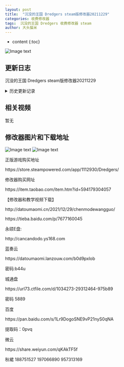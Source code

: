 ```yaml
---
layout: post
title:  "沉没的王国 Dredgers steam版修改器20211229"
categories: 收费修改器
tags:  沉没的王国 Dredgers 收费修改器 steam
author: 大头猫米
---
```


* content
{:toc}

![Image text](https://datoumaomi.github.io/pic/ccc/chenmodewangguo/沉没的王国.jpg)

##  更新日志
沉没的王国 Dredgers steam版修改器20211229





<details>
<summary>历史更新记录</summary>

</details>

## 相关视频
暂无

## 修改器图片和下载地址

![Image text](https://datoumaomi.github.io/pic/ccc/chenmodewangguo/沉没的王国.jpg)
![Image text](https://datoumaomi.github.io/pic/ccc/chenmodewangguo/沉没的王国.png)



<p>正版游戏购买地址</p>
https://store.steampowered.com/app/1112930/Dredgers/
<p></p>
修改器购买网址
<p></p>
https://item.taobao.com/item.htm?id=594179304057
<p></p>
【修改器和教学视频下载】
<p></p>
http://datoumaomi.cn/2021/12/29/chenmodewangguo/
<p></p>
https://tieba.baidu.com/p/7677160045
<p></p>
永硕E盘:
<p></p>
http://cancandodo.ys168.com
<p></p>
蓝奏云
<p></p>
https://datoumaomi.lanzouw.com/b0d9pxlob
<p></p>
密码:b44u
<p></p>
城通盘
<p></p>
https://url73.ctfile.com/d/1034273-29312464-975b89
<p></p>
密码 5889
<p></p>
百度
<p></p>
https://pan.baidu.com/s/1Lr9DogoSNE9vP21nyS0qNA 
<p></p>
提取码：0pvq 
<p></p>
微云
<p></p>
https://share.weiyun.com/qKAkTF5f
<p></p>
<p>秋裙 188751527 197066890 957313169</p>
